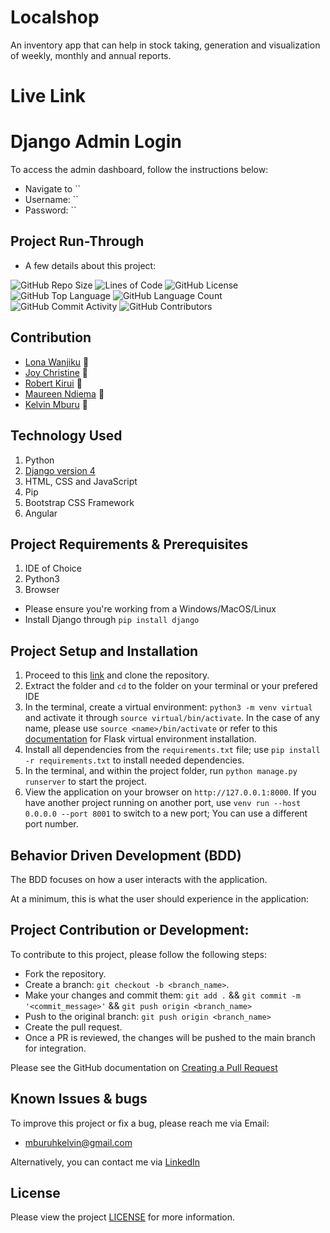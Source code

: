 # Localshop
An inventory app that can help in stock taking, generation and visualization of weekly, monthly and annual reports.

# Live Link
  
# Django Admin Login
To access the admin dashboard, follow the instructions below:

* Navigate to ``
* Username: ``
* Password: ``

## Project Run-Through
* A few details about this project:

![GitHub Repo Size](https://img.shields.io/github/repo-size/kelvinmburu/localshop)
![Lines of Code](https://img.shields.io/tokei/lines/github/kelvinmburu/localshop)
![GitHub License](https://img.shields.io/github/license/kelvinmburu/localshop)
![GitHub Top Language](https://img.shields.io/github/languages/top/kelvinmburu/localshop)
![GitHub Language Count](https://img.shields.io/github/languages/count/kelvinmburu/localshop)
![GitHub Commit Activity](https://img.shields.io/github/commit-activity/w/kelvinmburu/localshop)
![GitHub Contributors](https://img.shields.io/github/contributors/kelvinmburu/localshop)

## Contribution
- [Lona Wanjiku](https://github.com/Lorna-Mwaura) 📖
- [Joy Christine](https://github.com/JoyChristine) 📖
- [Robert Kirui](https://github.com/Kirugik) 📖
- [Maureen Ndiema](https://github.com/maureenndiema) 📖
- [Kelvin Mburu](https://github.com/kelvinmburu) 📖

## Technology Used

1. Python
2. [Django version 4](https://docs.djangoproject.com/en/4.0/)
3. HTML, CSS and JavaScript
4. Pip
5. Bootstrap CSS Framework
6. Angular

## Project Requirements & Prerequisites

1. IDE of Choice
2. Python3
3. Browser

* Please ensure you're working from a Windows/MacOS/Linux
* Install Django through `pip install django`

## Project Setup and Installation

1. Proceed to this [link](https://github.com/kelvinmburu/localshop.git) and clone the repository.
2. Extract the folder and `cd` to the folder on your terminal or your prefered IDE
3. In the terminal, create a virtual environment: `python3 -m venv virtual` and activate it through `source virtual/bin/activate`. In the case of any name, please use `source <name>/bin/activate` or refer to this [documentation](https://stackoverflow.com/questions/31252791/flask-importerror-no-module-named-flask) for Flask virtual environment installation.
4. Install all dependencies from the `requirements.txt` file; use `pip install -r requirements.txt` to install needed dependencies.
6. In the terminal, and within the project folder, run `python manage.py runserver` to start the project.
7. View the application on your browser on `http://127.0.0.1:8000`. If you have another project running on another port, use `venv run --host 0.0.0.0 --port 8001` to switch to a new port; You can use a different port number.

## Behavior Driven Development (BDD)

The BDD focuses on how a user interacts with the application.

At a minimum, this is what the user should experience in the application:


## Project Contribution or Development:

To contribute to this project, please follow the following steps:
* Fork the repository.
* Create a branch: `git checkout -b <branch_name>`.
* Make your changes and commit them: `git add .` && `git commit -m '<commit_message>'` && `git push origin <branch_name>`
* Push to the original branch: `git push origin <branch_name>`
* Create the pull request.
* Once a PR is reviewed, the changes will be pushed to the main branch for integration.

Please see the GitHub documentation on [Creating a Pull Request](https://help.github.com/en/github/collaborating-with-issues-and-pull-requests/creating-a-pull-request)

## Known Issues & bugs

To improve this project or fix a bug, please reach me via Email:
* [mburuhkelvin@gmail.com](mailto:mburuhkelvin@gmail.com)


Alternatively, you can contact me via [LinkedIn](https://www.linkedin.com/in/kelvin-m-560a25135/)


## License

Please view the project [LICENSE](LICENSE) for more information.

